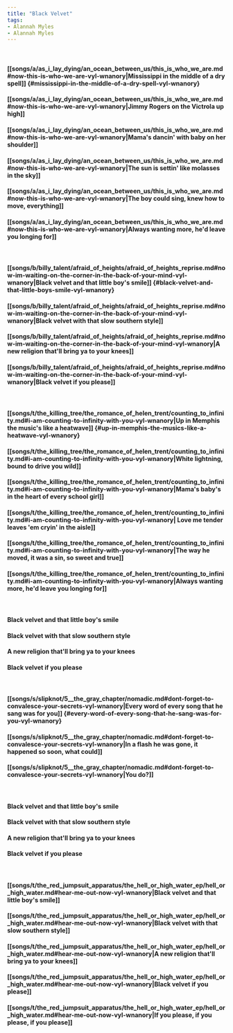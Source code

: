 ```yaml
---
title: "Black Velvet"
tags:
- Alannah Myles
- Alannah Myles
---
```

&nbsp;
#### [[songs/a/as_i_lay_dying/an_ocean_between_us/this_is_who_we_are.md#now-this-is-who-we-are-vyl-wnanory|Mississippi in the middle of a dry spell]] {#mississippi-in-the-middle-of-a-dry-spell-vyl-wnanory}
#### [[songs/a/as_i_lay_dying/an_ocean_between_us/this_is_who_we_are.md#now-this-is-who-we-are-vyl-wnanory|Jimmy Rogers on the Victrola up high]]
#### [[songs/a/as_i_lay_dying/an_ocean_between_us/this_is_who_we_are.md#now-this-is-who-we-are-vyl-wnanory|Mama's dancin' with baby on her shoulder]]
#### [[songs/a/as_i_lay_dying/an_ocean_between_us/this_is_who_we_are.md#now-this-is-who-we-are-vyl-wnanory|The sun is settin' like molasses in the sky]]
#### [[songs/a/as_i_lay_dying/an_ocean_between_us/this_is_who_we_are.md#now-this-is-who-we-are-vyl-wnanory|The boy could sing, knew how to move, everything]]
#### [[songs/a/as_i_lay_dying/an_ocean_between_us/this_is_who_we_are.md#now-this-is-who-we-are-vyl-wnanory|Always wanting more, he'd leave you longing for]]
&nbsp;
#### [[songs/b/billy_talent/afraid_of_heights/afraid_of_heights_reprise.md#now-im-waiting-on-the-corner-in-the-back-of-your-mind-vyl-wnanory|Black velvet and that little boy's smile]] {#black-velvet-and-that-little-boys-smile-vyl-wnanory}
#### [[songs/b/billy_talent/afraid_of_heights/afraid_of_heights_reprise.md#now-im-waiting-on-the-corner-in-the-back-of-your-mind-vyl-wnanory|Black velvet with that slow southern style]]
#### [[songs/b/billy_talent/afraid_of_heights/afraid_of_heights_reprise.md#now-im-waiting-on-the-corner-in-the-back-of-your-mind-vyl-wnanory|A new religion that'll bring ya to your knees]]
#### [[songs/b/billy_talent/afraid_of_heights/afraid_of_heights_reprise.md#now-im-waiting-on-the-corner-in-the-back-of-your-mind-vyl-wnanory|Black velvet if you please]]
&nbsp;
#### [[songs/t/the_killing_tree/the_romance_of_helen_trent/counting_to_infinity.md#i-am-counting-to-infinity-with-you-vyl-wnanory|Up in Memphis the music's like a heatwave]] {#up-in-memphis-the-musics-like-a-heatwave-vyl-wnanory}
#### [[songs/t/the_killing_tree/the_romance_of_helen_trent/counting_to_infinity.md#i-am-counting-to-infinity-with-you-vyl-wnanory|White lightning, bound to drive you wild]]
#### [[songs/t/the_killing_tree/the_romance_of_helen_trent/counting_to_infinity.md#i-am-counting-to-infinity-with-you-vyl-wnanory|Mama's baby's in the heart of every school girl]]
#### [[songs/t/the_killing_tree/the_romance_of_helen_trent/counting_to_infinity.md#i-am-counting-to-infinity-with-you-vyl-wnanory| Love me tender  leaves 'em cryin' in the aisle]]
#### [[songs/t/the_killing_tree/the_romance_of_helen_trent/counting_to_infinity.md#i-am-counting-to-infinity-with-you-vyl-wnanory|The way he moved, it was a sin, so sweet and true]]
#### [[songs/t/the_killing_tree/the_romance_of_helen_trent/counting_to_infinity.md#i-am-counting-to-infinity-with-you-vyl-wnanory|Always wanting more, he'd leave you longing for]]
&nbsp;
#### Black velvet and that little boy's smile
#### Black velvet with that slow southern style
#### A new religion that'll bring ya to your knees
#### Black velvet if you please
&nbsp;
#### [[songs/s/slipknot/5__the_gray_chapter/nomadic.md#dont-forget-to-convalesce-your-secrets-vyl-wnanory|Every word of every song that he sang was for you]] {#every-word-of-every-song-that-he-sang-was-for-you-vyl-wnanory}
#### [[songs/s/slipknot/5__the_gray_chapter/nomadic.md#dont-forget-to-convalesce-your-secrets-vyl-wnanory|In a flash he was gone, it happened so soon, what could]]
#### [[songs/s/slipknot/5__the_gray_chapter/nomadic.md#dont-forget-to-convalesce-your-secrets-vyl-wnanory|You do?]]
&nbsp;
#### Black velvet and that little boy's smile
#### Black velvet with that slow southern style
#### A new religion that'll bring ya to your knees
#### Black velvet if you please
&nbsp;
#### [[songs/t/the_red_jumpsuit_apparatus/the_hell_or_high_water_ep/hell_or_high_water.md#hear-me-out-now-vyl-wnanory|Black velvet and that little boy's smile]]
#### [[songs/t/the_red_jumpsuit_apparatus/the_hell_or_high_water_ep/hell_or_high_water.md#hear-me-out-now-vyl-wnanory|Black velvet with that slow southern style]]
#### [[songs/t/the_red_jumpsuit_apparatus/the_hell_or_high_water_ep/hell_or_high_water.md#hear-me-out-now-vyl-wnanory|A new religion that'll bring ya to your knees]]
#### [[songs/t/the_red_jumpsuit_apparatus/the_hell_or_high_water_ep/hell_or_high_water.md#hear-me-out-now-vyl-wnanory|Black velvet if you please]]
#### [[songs/t/the_red_jumpsuit_apparatus/the_hell_or_high_water_ep/hell_or_high_water.md#hear-me-out-now-vyl-wnanory|If you please, if you please, if you please]]
